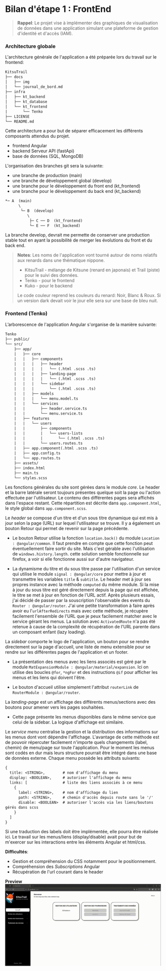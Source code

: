 # Bilan d'étape 1 : FrontEnd

>**Rappel**: Le projet vise à implémenter des graphiques de visualisation de données dans une application simulant une plateforme de gestion d'identité et d'accès (IAM).

### Architecture globale
L'architecture générale de l'application a été préparée lors du travail sur le frontend:
```plaintext
KitsuTrail
├── docs
│   ├── img
│   └── journal_de_bord.md
├── infra
│   ├── kt_backend
│   ├── kt_database
│   └── kt_frontend
|       └── Tenko
├── LICENSE
└── README.md
```
Cette architecture a pour but de séparer efficacement les différents composants attendus du projet.
- frontend Angular
- backend Serveur API (fastApi)
- base de données (SQL, MongoDB)


L'organisation des branches git sera la suivante:
- une branche de production (main)
- une branche de développement global (develop)
- une branche pour le développement du front end (kt_frontend)
- une branche pour le développement du back end (kt_backend)

```plaintext
*─ A  (main)
      \
       └─ B  (develop)
          \
           ├─ C ── D  (kt_frontend)
           └─ E ── F  (kt_backend)
```
La branche develop, devrait me permette de conserver une production stable tout en ayant la possibilité de merger les évolutions du front et du back end.

> **Notes**: Les noms de l'application vont tourné autour de noms relatifs aux renards dans une thématique nippone.
> - KitsuTrail - mélange de Kitsune (renard en japonais) et Trail (piste) pour le suivi des données.
> - Tenko - pour le frontend
> - Kuko - pour le backend
> 
> Le code couleur reprend les couleurs du renard: Noir, Blanc & Roux.
> Si un version dark devait voir le jour elle sera sur une base de bleu nuit.

### Frontend (Tenko)
L’arborescence de l'application Angular s'organise de la manière suivante:
```plaintext
Tenko
├── public/
└── src/
    ├── app/
    |   ├── core 
    |   |   ├── components
    |   |   |   ├── header
    |   |   |   |   └── (.html .scss .ts)
    |   |   |   ├── landing-page
    |   |   |   |   └── (.html .scss .ts)
    |   |   |   └── sidebar
    |   |   |       └── (.html .scss .ts)
    |   |   ├── models
    |   |   |   └── menu.model.ts
    |   |   └── services
    |   |       ├── header.service.ts
    |   |       └── menu.service.ts
    |   ├── features
    |   |   └── users
    |   |       ├── components
    |   |       |   └── users-lists
    |   |       |       └── (.html .scss .ts)
    |   |       └── users.routes.ts
    |   ├── app.component(.html .scss .ts)
    |   ├── app.config.ts 
    |   └── app.routes.ts
    ├── assets/
    ├── index.html
    ├── main.ts
    └── styles.scss
```
Les fonctions générales du site sont gérées dans le module *core*.
Le header et la barre latérale seront toujours présentes quelque soit la page ou l'action effectuée par l'utilisateur.
Le contenu des différentes pages sera affichés dans l'espace restant.
Cette répartition est décrite dans `app.component.html`, le style global dans `app.component.scss`.

Le *header* se compose d'un titre et d'un sous titre dynamique qui est mis à jour selon la page (URL) sur lequel l'utilisateur se trouve. Il y a également un bouton Retour qui permet de revenir sur la page précédente.
- Le bouton Retour utilise la fonction `location.back()` du module `Location : @angular/common`. Il faut prendre en compte que cette fonction peut éventuellement faire sortir du site. Mais c'est gérable avec l'utilisation de `windows.history.length`. cette solution semble fonctionnelle sur firefox, a voir si elle fonctionne aussi sur d'autre navigateur. 

- La dynamisme du titre et du sous titre passe par l'utilisation d'un service qui utilise le module `signal : @angular/core` pour mettre à jour et transmettre les variables `title` & `subtitle`. Le header met à jour ses propres instance avec la méthode `computed` du même module. Si la mise à jour du sous titre est géré directement depuis la page qui est affichée, le titre se met à jour en fonction de l'URL actif. Après plusieurs essais, j'ai décidé de passer par la souscription l'observable des events du `Router : @angular/router`. J'ai une petite transformation à faire après avoir eu l'`urlAfterRedirects` mais avec cette méthode, je récupère facilement l'ensemble de l'URL que je peux facilement matcher avec le service gérant les menus. La solution avec `ActivatedRoute` n'a pas été retenue à cause de la complexité de récupération de l'URL parente dans un composant enfant (lazy loading).   

La *sidebar* comporte le logo de l'application, un bouton pour se rendre directement sur la page d'accueil, une liste de menu extensible pour se rendre sur les différentes pages de l'application et un footer.
- La présentation des menus avec les liens associés est géré par le module `MatExpansionModule : @angular/material/expansion`. Ici on utilise des boucles `@for`, `*ngFor` et des instructions `@if` pour afficher les menus et les liens qui doivent l'être.

- Le bouton d'accueil utilise simplement l'attribut `routerLink` de `RouterModule : @angular/router`.

La *landing-page* est un affichage des différents menus/sections avec des boutons pour amener vers les pages souhaitées.
- Cette page présente les menus disponibles dans le même service que celui de la sidebar. La logique d'affichage est similaire. 

Le *service menu* centralise la gestion et la distribution des informations sur les menus dont vont dépendre l'affichage.
L'avantage de cette méthode est de pouvoir répercuter facilement n'importe quels changements (label, chemin) de menu/page sur toute l'application.
Pour le moment les menus sont codés en dur mais leurs structure pourrait être intégré dans une base de données externe.
Chaque menu possède les attributs suivants:
```
{
  title: <STRING>,        # nom d'affichage du menu
  display: <BOOLEAN>,     # autoriser l'affichage du menu
  links: [                # liste des liens associés à ce menu
    {
      label: <STRING>,    # nom d'affichage du lien
      path: <STRING>,     # chemin d'accès depuis route sans le '/'
      disable: <BOOLEAN>  # autoriser l'accès via les liens/boutons gérés dans scss
    }
  ]
}
```
Si une traduction des labels doit être implémentée, elle pourra être réalisée ici.
Le travail sur les menus/liens (display/disable) avait pour but de m'exercer sur les interactions entre les éléments Angular et html/css.


**Difficultés**:
- Gestion et compréhension du CSS notamment pour le positionnement.
- Compréhension des *Subscriptions* Angular
- Récupération de l'url courant dans le header

**Preview**
![../img/20250330_preview.gif](../img/20250330_preview.gif)